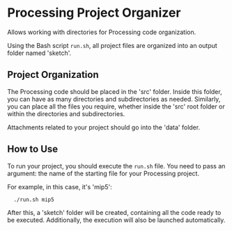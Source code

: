 # Processing Project Organizer

Allows working with directories for Processing code organization.

Using the Bash script `run.sh`, all project files are organized into an output folder named 'sketch'.

## Project Organization

The Processing code should be placed in the 'src' folder. Inside this folder, you can have as many directories and subdirectories as needed. Similarly, you can place all the files you require, whether inside the 'src' root folder or within the directories and subdirectories.

Attachments related to your project should go into the 'data' folder.

## How to Use

To run your project, you should execute the `run.sh` file. You need to pass an argument: the name of the starting file for your Processing project.

For example, in this case, it's 'mip5':

      ./run.sh mip5

After this, a 'sketch' folder will be created, containing all the code ready to be executed. Additionally, the execution will also be launched automatically.